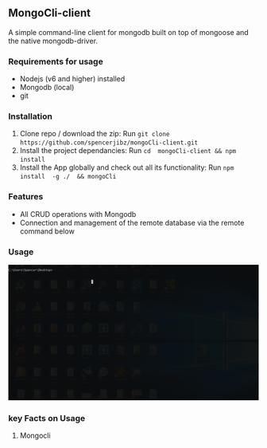 ## MongoCli-client
 A simple command-line client for mongodb built on top of mongoose and the native mongodb-driver.
 
 ### Requirements for usage
 - Nodejs  (v6 and higher) installed
 - Mongodb (local)
 - git
 ### Installation
 1. Clone repo / download the zip:
 Run ``` git clone https://github.com/spencerjibz/mongoCli-client.git ```
 2. Install the project dependancies:
 Run ``` cd  mongoCli-client && npm install  ```
 3. Install the App globally and check out all its functionality:
 Run ``` npm install  -g ./  && mongoCli  ```
 ### Features
 - All CRUD operations with Mongodb 
 - Connection and management of the remote database via the remote command below
### Usage
![](https://github.com/spencerjibz/mongoCli-client/blob/master/assets/general.gif)

### key Facts on Usage
1. Mongocli

